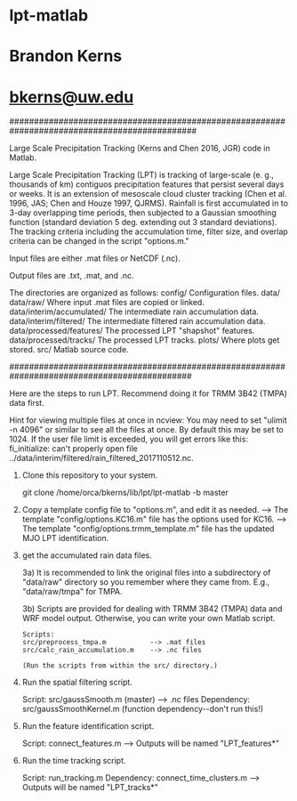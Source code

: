 # lpt-matlab
# Brandon Kerns
# bkerns@uw.edu
##############################################################################################

Large Scale Precipitation Tracking (Kerns and Chen 2016, JGR) code in Matlab.

Large Scale Precipitation Tracking (LPT) is tracking of large-scale (e. g., thousands of km)
	contiguos precipitation features that persist several days or weeks. It is an extension of
	mesoscale cloud cluster tracking (Chen et al. 1996, JAS; Chen and Houze 1997, QJRMS).
	Rainfall is first accumulated in to 3-day overlapping time periods, then subjected to a
	Gaussian smoothing function (standard deviation 5 deg. extending out 3 standard deviations).
	The tracking criteria including the accumulation time, filter size, and overlap criteria
	can be changed in the script "options.m."


Input files are either .mat files or NetCDF (.nc).

Output files are .txt, .mat, and .nc.

The directories are organized as follows:
config/		    	        Configuration files.
data/
data/raw/			Where input .mat files are copied or linked.
data/interim/accumulated/	The intermediate rain accumulation data.
data/interim/filtered/		The intermediate filtered rain accumulation data.
data/processed/features/	The processed LPT "shapshot" features.
data/processed/tracks/		The processed LPT tracks.
plots/				Where plots get stored.
src/				Matlab source code.

#############################################################################################

Here are the steps to run LPT. Recommend doing it for TRMM 3B42 (TMPA) data first.

Hint for viewing multiple files at once in ncview:
You may need to set "ulimit -n 4096" or similar to see all the files at once.
By default this may be set to 1024. If the user file limit is exceeded,
you will get errors like this:
fi_initialize: can't properly open file ../data/interim/filtered/rain_filtered_2017110512.nc.


1) Clone this repository to your system.

   git clone /home/orca/bkerns/lib/lpt/lpt-matlab -b master

2) Copy a template config file to "options.m", and edit it as needed.
   --> The template "config/options.KC16.m" file has the options used for KC16.
   --> The template "config/options.trmm_template.m" file has the updated MJO LPT identification.

3) get the accumulated rain data files.

   3a) It is recommended to link the original files into a subdirectory of "data/raw" directory
       so you remember where they came from. E.g., "data/raw/tmpa" for TMPA.

   3b) Scripts are provided for dealing with TRMM 3B42 (TMPA) data and WRF model output.
       Otherwise, you can write your own Matlab script.

       Scripts:
       src/preprocess_tmpa.m           --> .mat files
       src/calc_rain_accumulation.m    --> .nc files

       (Run the scripts from within the src/ directory.)


4) Run the spatial filtering script.

   Script: src/gaussSmooth.m (master)   --> .nc files
   Dependency: src/gaussSmoothKernel.m (function dependency--don't run this!)


5) Run the feature identification script.

   Script: connect_features.m
   --> Outputs will be named "LPT_features*"

6) Run the time tracking script.

   Script: run_tracking.m
   Dependency: connect_time_clusters.m
   --> Outputs will be named "LPT_tracks*"
